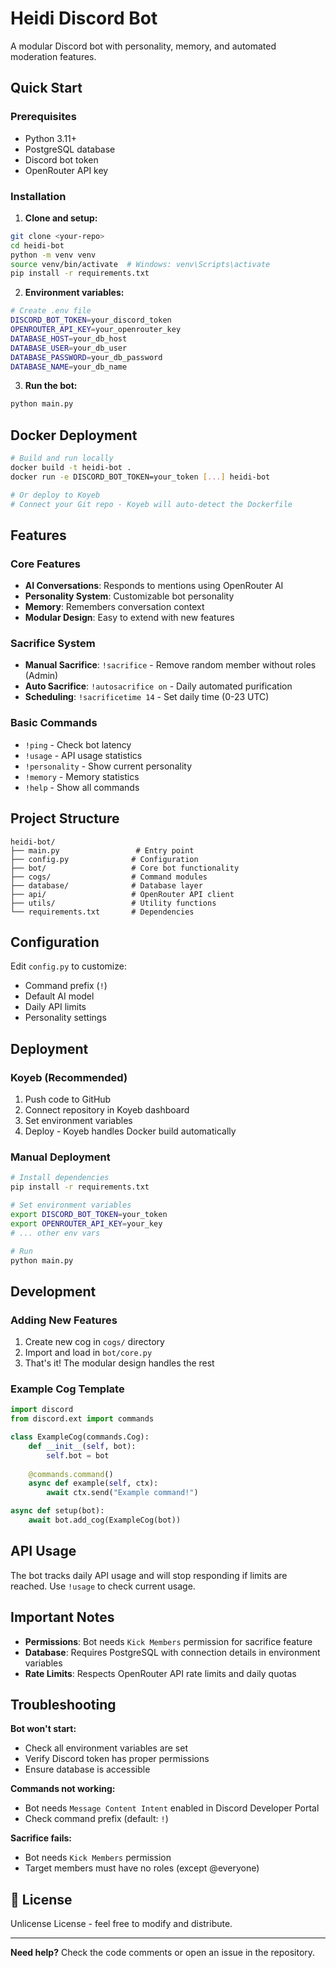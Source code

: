# Heidi Discord Bot

A modular Discord bot with personality, memory, and automated moderation features.

## Quick Start

### Prerequisites
- Python 3.11+
- PostgreSQL database
- Discord bot token
- OpenRouter API key

### Installation

1. **Clone and setup:**
```bash
git clone <your-repo>
cd heidi-bot
python -m venv venv
source venv/bin/activate  # Windows: venv\Scripts\activate
pip install -r requirements.txt
```

2. **Environment variables:**
```bash
# Create .env file
DISCORD_BOT_TOKEN=your_discord_token
OPENROUTER_API_KEY=your_openrouter_key
DATABASE_HOST=your_db_host
DATABASE_USER=your_db_user  
DATABASE_PASSWORD=your_db_password
DATABASE_NAME=your_db_name
```

3. **Run the bot:**
```bash
python main.py
```

## Docker Deployment

```bash
# Build and run locally
docker build -t heidi-bot .
docker run -e DISCORD_BOT_TOKEN=your_token [...] heidi-bot

# Or deploy to Koyeb
# Connect your Git repo - Koyeb will auto-detect the Dockerfile
```

## Features

### Core Features
- **AI Conversations**: Responds to mentions using OpenRouter AI
- **Personality System**: Customizable bot personality
- **Memory**: Remembers conversation context
- **Modular Design**: Easy to extend with new features

### Sacrifice System
- **Manual Sacrifice**: `!sacrifice` - Remove random member without roles (Admin)
- **Auto Sacrifice**: `!autosacrifice on` - Daily automated purification
- **Scheduling**: `!sacrificetime 14` - Set daily time (0-23 UTC)

### Basic Commands
- `!ping` - Check bot latency
- `!usage` - API usage statistics  
- `!personality` - Show current personality
- `!memory` - Memory statistics
- `!help` - Show all commands

## Project Structure

```
heidi-bot/
├── main.py                 # Entry point
├── config.py              # Configuration
├── bot/                   # Core bot functionality
├── cogs/                  # Command modules
├── database/              # Database layer
├── api/                   # OpenRouter API client
├── utils/                 # Utility functions
└── requirements.txt       # Dependencies
```

## Configuration

Edit `config.py` to customize:
- Command prefix (`!`)
- Default AI model
- Daily API limits
- Personality settings

## Deployment

### Koyeb (Recommended)
1. Push code to GitHub
2. Connect repository in Koyeb dashboard
3. Set environment variables
4. Deploy - Koyeb handles Docker build automatically

### Manual Deployment
```bash
# Install dependencies
pip install -r requirements.txt

# Set environment variables
export DISCORD_BOT_TOKEN=your_token
export OPENROUTER_API_KEY=your_key
# ... other env vars

# Run
python main.py
```

## Development

### Adding New Features
1. Create new cog in `cogs/` directory
2. Import and load in `bot/core.py`
3. That's it! The modular design handles the rest

### Example Cog Template
```python
import discord
from discord.ext import commands

class ExampleCog(commands.Cog):
    def __init__(self, bot):
        self.bot = bot
    
    @commands.command()
    async def example(self, ctx):
        await ctx.send("Example command!")

async def setup(bot):
    await bot.add_cog(ExampleCog(bot))
```

## API Usage

The bot tracks daily API usage and will stop responding if limits are reached. Use `!usage` to check current usage.

## Important Notes

- **Permissions**: Bot needs `Kick Members` permission for sacrifice feature
- **Database**: Requires PostgreSQL with connection details in environment variables
- **Rate Limits**: Respects OpenRouter API rate limits and daily quotas

## Troubleshooting

**Bot won't start:**
- Check all environment variables are set
- Verify Discord token has proper permissions
- Ensure database is accessible

**Commands not working:**
- Bot needs `Message Content Intent` enabled in Discord Developer Portal
- Check command prefix (default: `!`)

**Sacrifice fails:**
- Bot needs `Kick Members` permission
- Target members must have no roles (except @everyone)

## 📄 License

Unlicense License - feel free to modify and distribute.

---

**Need help?** Check the code comments or open an issue in the repository.

